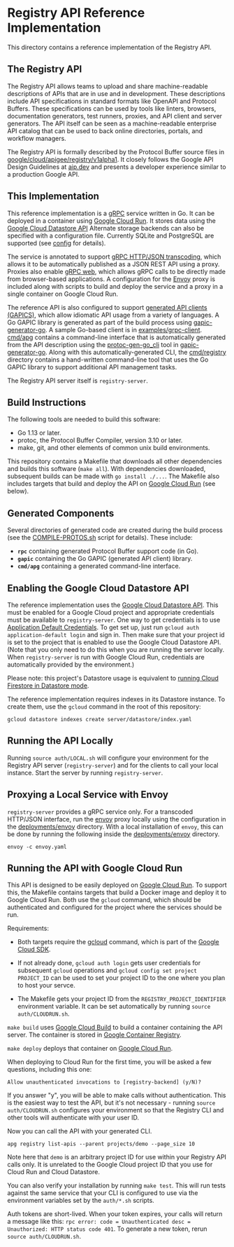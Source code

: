 # Registry API Reference Implementation

This directory contains a reference implementation of the Registry API.

## The Registry API

The Registry API allows teams to upload and share machine-readable descriptions
of APIs that are in use and in development. These descriptions include API
specifications in standard formats like OpenAPI and Protocol Buffers. These
specifications can be used by tools like linters, browsers, documentation
generators, test runners, proxies, and API client and server generators. The
API itself can be seen as a machine-readable enterprise API catalog that can be
used to back online directories, portals, and workflow managers.

The Registry API is formally described by the Protocol Buffer source files in
[google/cloud/apigee/registry/v1alpha1](google/cloud/apigee/registry/v1alpha1).
It closely follows the Google API Design Guidelines at
[aip.dev](https://aip.dev) and presents a developer experience similar to a
production Google API.

## This Implementation

This reference implementation is a [gRPC](https://grpc.io) service written in
Go. It can be deployed in a container using
[Google Cloud Run](https://cloud.google.com/run). It stores data using the
[Google Cloud Datastore API](https://cloud.google.com/datastore) Alternate
storage backends can also be specified with a configuration file. Currently
SQLite and PostgreSQL are supported (see [config](config) for details).

The service is annotated to support
[gRPC HTTP/JSON transcoding](https://aip.dev/127), which allows it to be
automatically published as a JSON REST API using a proxy. Proxies also enable
[gRPC web](https://github.com/grpc/grpc-web), which allows gRPC calls to be
directly made from browser-based applications. A configuration for the
[Envoy](https://www.envoyproxy.io/) proxy is included along with scripts to
build and deploy the service and a proxy in a single container on Google Cloud
Run.

The reference API is also configured to support
[generated API clients (GAPICS)](https://googleapis.github.io/gapic-generators/),
which allow idiomatic API usage from a variety of languages. A Go GAPIC library
is generated as part of the build process using
[gapic-generator-go](https://github.com/googleapis/gapic-generator-go). A
sample Go-based client is in [examples/grpc-client](examples/grpc-client).
[cmd/apg](cmd/apg) contains a command-line interface that is automatically
generated from the API description using the
[protoc-gen-go_cli](https://github.com/googleapis/gapic-generator-go/tree/master/cmd/protoc-gen-go_cli)
tool in [gapic-generator-go](https://github.com/googleapis/gapic-generator-go).
Along with this automatically-generated CLI, the [cmd/registry](cmd/registry)
directory contains a hand-written command-line tool that uses the Go GAPIC
library to support additional API management tasks.

The Registry API server itself is `registry-server`.

## Build Instructions

The following tools are needed to build this software:

- Go 1.13 or later.
- protoc, the Protocol Buffer Compiler, version 3.10 or later.
- make, git, and other elements of common unix build environments.

This repository contains a Makefile that downloads all other dependencies and
builds this software (`make all`). With dependencies downloaded, subsequent
builds can be made with `go install ./...`. The Makefile also includes targets
that build and deploy the API on
[Google Cloud Run](https://cloud.google.com/run) (see below).

## Generated Components

Several directories of generated code are created during the build process (see
the [COMPILE-PROTOS.sh](tools/COMPILE-PROTOS.sh) script for details). These
include:

- **`rpc`** containing generated Protocol Buffer support code (in Go).
- **`gapic`** containing the Go GAPIC (generated API client) library.
- **`cmd/apg`** containing a generated command-line interface.

## Enabling the Google Cloud Datastore API

The reference implementation uses the
[Google Cloud Datastore API](https://cloud.google.com/datastore). This must be
enabled for a Google Cloud project and appropriate credentials must be
available to `registry-server`. One way to get credentials is to use
[Application Default Credentials](https://cloud.google.com/docs/authentication/production).
To get set up, just run `gcloud auth application-default login` and sign in.
Then make sure that your project id is set to the project that is enabled to
use the Google Cloud Datastore API. (Note that you only need to do this when
you are running the server locally. When `registry-server` is run with Google
Cloud Run, credentials are automatically provided by the environment.)

Please note: this project's Datastore usage is equivalent to
[running Cloud Firestore in Datastore mode](https://cloud.google.com/datastore/docs).

The reference implementation requires indexes in its Datastore instance. To
create them, use the `gcloud` command in the root of this repository:

```
gcloud datastore indexes create server/datastore/index.yaml
```

## Running the API Locally

Running `source auth/LOCAL.sh` will configure your environment for the Registry
API server (`registry-server`) and for the clients to call your local instance.
Start the server by running `registry-server`.

## Proxying a Local Service with Envoy

`registry-server` provides a gRPC service only. For a transcoded HTTP/JSON
interface, run the [envoy](https://www.envoyproxy.io) proxy locally using the
configuration in the [deployments/envoy](deployments/envoy) directory. With a
local installation of `envoy`, this can be done by running the following inside
the [deployments/envoy](deployments/envoy) directory.

```
envoy -c envoy.yaml
```

## Running the API with Google Cloud Run

This API is designed to be easily deployed on
[Google Cloud Run](https://cloud.google.com/run). To support this, the Makefile
contains targets that build a Docker image and deploy it to Google Cloud Run.
Both use the `gcloud` command, which should be authenticated and configured for
the project where the services should be run.

Requirements:

- Both targets require the [gcloud](https://cloud.google.com/sdk/gcloud)
  command, which is part of the
  [Google Cloud SDK](https://cloud.google.com/sdk).

- If not already done, `gcloud auth login` gets user credentials for subsequent
  `gcloud` operations and `gcloud config set project PROJECT_ID` can be used to
  set your project ID to the one where you plan to host your servce.

- The Makefile gets your project ID from the `REGISTRY_PROJECT_IDENTIFIER`
  environment variable. It can be set automatically by running
  `source auth/CLOUDRUN.sh`.

`make build` uses [Google Cloud Build](https://cloud.google.com/cloud-build) to
build a container containing the API server. The container is stored in
[Google Container Registry](https://cloud.google.com/container-registry).

`make deploy` deploys that container on
[Google Cloud Run](https://cloud.google.com/run).

When deploying to Cloud Run for the first time, you will be asked a few
questions, including this one:

`Allow unauthenticated invocations to [registry-backend] (y/N)?`

If you answer "y", you will be able to make calls without authentication. This
is the easiest way to test the API, but it's not necessary - running
`source auth/CLOUDRUN.sh` configures your environment so that the Registry CLI
and other tools will authenticate with your user ID.

Now you can call the API with your generated CLI.

`apg registry list-apis --parent projects/demo --page_size 10`

Note here that `demo` is an arbitrary project ID for use within your Registry
API calls only. It is unrelated to the Google Cloud project ID that you use for
Cloud Run and Cloud Datastore.

You can also verify your installation by running `make test`. This will run
tests against the same service that your CLI is configured to use via the
environment variables set by the `auth/*.sh` scripts.

Auth tokens are short-lived. When your token expires, your calls will return a
message like this:
`rpc error: code = Unauthenticated desc = Unauthorized: HTTP status code 401`.
To generate a new token, rerun `source auth/CLOUDRUN.sh`.
